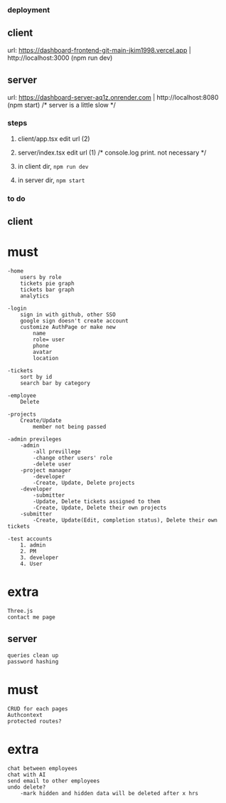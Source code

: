 ### deployment

## client 
url: https://dashboard-frontend-git-main-jkim1998.vercel.app | http://localhost:3000 (npm run dev)

## server
url: https://dashboard-server-aq1z.onrender.com | http://localhost:8080 (npm start)
/* server is a little slow */



### steps 

1. client/app.tsx 
    edit url (2)

2. server/index.tsx
    edit url (1) /* console.log print. not necessary */

3. in client dir, `npm run dev`
4. in server dir, `npm start`


### to do 

## client
# must

    -home
        users by role
        tickets pie graph
        tickets bar graph
        analytics

    -login
        sign in with github, other SSO
        google sign doesn't create account
        customize AuthPage or make new 
            name
            role= user
            phone
            avatar
            location

    -tickets 
        sort by id
        search bar by category

    -employee
        Delete

    -projects    
        Create/Update
            member not being passed

    -admin previleges 
        -admin
            -all previllege 
            -change other users' role 
            -delete user
        -project manager
            -developer
            -Create, Update, Delete projects 
        -developer
            -submitter 
            -Update, Delete tickets assigned to them
            -Create, Update, Delete their own projects 
        -submitter
            -Create, Update(Edit, completion status), Delete their own tickets 

    -test accounts 
        1. admin
        2. PM
        3. developer
        4. User

# extra
    Three.js
    contact me page


## server
    queries clean up
    password hashing 

# must 
    CRUD for each pages 
    Authcontext
    protected routes?
    
# extra
    chat between employees 
    chat with AI 
    send email to other employees
    undo delete?
        -mark hidden and hidden data will be deleted after x hrs
